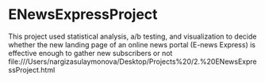 # ENewsExpressProject
This project used statistical analysis, a/b testing, and visualization to decide whether the new landing page of an online news portal (E-news Express) is effective enough to gather new subscribers or not
file:///Users/nargizasulaymonova/Desktop/Projects%20/2.%20ENewsExpressProject.html
